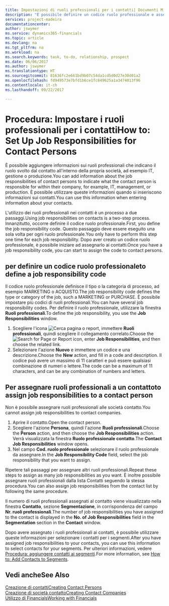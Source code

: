 ```yaml
---
title: Impostazioni di ruoli professionali per i contatti| Documenti Microsoft
description: "È possibile definire un codice ruolo professionale e assegnarlo a un contatto per indicare i task per cui il contatto è responsabile nella propria società, ad esempio IT o produzione."
services: project-madeira
documentationcenter: 
author: jswymer
ms.service: dynamics365-financials
ms.topic: article
ms.devlang: na
ms.tgt_pltfrm: na
ms.workload: na
ms.search.keywords: task, to-do, relationship, prospect
ms.date: 06/06/2017
ms.author: jswymer
ms.translationtype: HT
ms.sourcegitcommit: 81636fc2e661bd9b07c54da1cd5d0d27e30d01a2
ms.openlocfilehash: fd949573e7bfd1b6ce1fc849625a1a3474013f96
ms.contentlocale: it-ch
ms.lasthandoff: 09/22/2017

---
```

# <a name="how-to-set-up-job-responsibilities-for-contact-persons"></a><span data-ttu-id="4c190-103">Procedura: Impostare i ruoli professionali per i contatti</span><span class="sxs-lookup"><span data-stu-id="4c190-103">How to: Set Up Job Responsibilities for Contact Persons</span></span>
<span data-ttu-id="4c190-104">È possibile aggiungere informazioni sui ruoli professionali che indicano il ruolo svolto dal contatto all'interno della propria società, ad esempio IT, gestione o produzione.</span><span class="sxs-lookup"><span data-stu-id="4c190-104">You can add information about the job responsibilities of contact persons to indicate what the contact person is responsible for within their company, for example, IT, management, or production.</span></span> <span data-ttu-id="4c190-105">È possibile utilizzare queste informazioni quando si inseriscono informazioni sui contatti.</span><span class="sxs-lookup"><span data-stu-id="4c190-105">You can use this information when entering information about your contacts.</span></span>

<span data-ttu-id="4c190-106">L'utilizzo dei ruoli professionali nei contatti è un processo a due passaggi.</span><span class="sxs-lookup"><span data-stu-id="4c190-106">Using job responsibilities on contacts is a two-step process.</span></span> <span data-ttu-id="4c190-107">Innanzitutto, occorre definire il codice ruolo professionale.</span><span class="sxs-lookup"><span data-stu-id="4c190-107">First, you define the job responsibility code.</span></span> <span data-ttu-id="4c190-108">Questo passaggio deve essere eseguito una sola volta per ogni ruolo professionale.</span><span class="sxs-lookup"><span data-stu-id="4c190-108">You only have to perform this step one time for each job responsibility.</span></span> <span data-ttu-id="4c190-109">Dopo aver creato un codice ruolo professionale, è possibile iniziare ad assegnarlo ai contatti.</span><span class="sxs-lookup"><span data-stu-id="4c190-109">Once you have a job responsibility code, you can start to assign the code to contact persons.</span></span>

## <a name="to-define-a-job-responsibility-code"></a><span data-ttu-id="4c190-110">per definire un codice ruolo professionale</span><span class="sxs-lookup"><span data-stu-id="4c190-110">to define a job responsibility code</span></span>
<span data-ttu-id="4c190-111">Il codice ruolo professionale definisce il tipo o la categoria di processo, ad esempio MARKETING o ACQUISTO.</span><span class="sxs-lookup"><span data-stu-id="4c190-111">The job responsibility code defines the type or category of the job, such a MARKETING or PURCHASE.</span></span> <span data-ttu-id="4c190-112">È possibile impostare più codici di ruoli professionali.</span><span class="sxs-lookup"><span data-stu-id="4c190-112">You can have several job responsibility codes.</span></span> <span data-ttu-id="4c190-113">Per definire il ruolo professionale, utilizzare la finestra **Ruoli professionali**.</span><span class="sxs-lookup"><span data-stu-id="4c190-113">To define the job responsibility, you use the **Job Responsibilities** window.</span></span>

1. <span data-ttu-id="4c190-114">Scegliere l'icona ![Cerca pagina o report](media/ui-search/search_small.png "icona Cerca pagina o report"), immettere **Ruoli professionali**, quindi scegliere il collegamento correlato.</span><span class="sxs-lookup"><span data-stu-id="4c190-114">Choose the ![Search for Page or Report](media/ui-search/search_small.png "Search for Page or Report icon") icon, enter **Job Responsibilities**, and then choose the related link.</span></span>
2. <span data-ttu-id="4c190-115">Selezionare l'azione **Nuovo** e immettere un codice e una descrizione.</span><span class="sxs-lookup"><span data-stu-id="4c190-115">Choose the **New** action, and fill in a code and description.</span></span> <span data-ttu-id="4c190-116">Il codice può avere un massimo di 11 caratteri e può essere qualsiasi combinazione di numeri o lettere.</span><span class="sxs-lookup"><span data-stu-id="4c190-116">The code can be a maximum of 11 characters, and can be any combination of numbers and letters.</span></span>

## <a name="to-assign-job-responsibilities-to-a-contact-person"></a><span data-ttu-id="4c190-117">Per assegnare ruoli professionali a un contatto</span><span class="sxs-lookup"><span data-stu-id="4c190-117">to assign job responsibilities to a contact person</span></span>
<span data-ttu-id="4c190-118">Non è possibile assegnare ruoli professionali alle società contatto.</span><span class="sxs-lookup"><span data-stu-id="4c190-118">You cannot assign job responsibilities to contact companies.</span></span>

1. <span data-ttu-id="4c190-119">Aprire il contatto.</span><span class="sxs-lookup"><span data-stu-id="4c190-119">Open the contact person.</span></span>
2. <span data-ttu-id="4c190-120">Scegliere l'azione **Persona**, quindi l'azione **Ruoli professionali**.</span><span class="sxs-lookup"><span data-stu-id="4c190-120">Choose the **Person** action, and then choose the **Job Responsibilities** action.</span></span> <span data-ttu-id="4c190-121">Verrà visualizzata la finestra **Ruolo professionale contatto**.</span><span class="sxs-lookup"><span data-stu-id="4c190-121">The **Contact Job Responsibilities** window opens.</span></span>
3. <span data-ttu-id="4c190-122">Nel campo **Cod. ruolo professionale** selezionare il ruolo professionale da assegnare.</span><span class="sxs-lookup"><span data-stu-id="4c190-122">In the **Job Responsibility Code** field, select the job responsibility that you want to assign.</span></span>

<span data-ttu-id="4c190-123">Ripetere tali passaggi per assegnare altri ruoli professionali.</span><span class="sxs-lookup"><span data-stu-id="4c190-123">Repeat these steps to assign as many job responsibilities as you want.</span></span> <span data-ttu-id="4c190-124">È inoltre possibile assegnare ruoli professionali dalla lista Contatti seguendo la stessa procedura.</span><span class="sxs-lookup"><span data-stu-id="4c190-124">You can also assign job responsibilities from the contact list by following the same procedure.</span></span>

<span data-ttu-id="4c190-125">Il numero di ruoli professionali assegnati al contatto viene visualizzato nella finestra **Contatto**, sezione **Segmentazione**, in corrispondenza del campo **Nr. ruoli professionali**.</span><span class="sxs-lookup"><span data-stu-id="4c190-125">The number of job responsibilities you have assigned to the contact is displayed in the **No. of Job Responsibilities** field in the **Segmentation** section in the **Contact** window.</span></span>

<span data-ttu-id="4c190-126">Dopo avere assegnato i ruoli professionali ai contatti, è possibile utilizzare queste informazioni per selezionare i contatti per i segmenti.</span><span class="sxs-lookup"><span data-stu-id="4c190-126">After you have assigned job responsibilities to your contacts, you can use this information to select contacts for your segments.</span></span> <span data-ttu-id="4c190-127">Per ulteriori informazioni, vedere [Procedura: aggiungere contatti ai segmenti](marketing-add-contact-segment.md).</span><span class="sxs-lookup"><span data-stu-id="4c190-127">For more information, see [How to: Add Contacts to Segments](marketing-add-contact-segment.md).</span></span>

## <a name="see-also"></a><span data-ttu-id="4c190-128">Vedi anche</span><span class="sxs-lookup"><span data-stu-id="4c190-128">See Also</span></span>
[<span data-ttu-id="4c190-129">Creazione di contatti</span><span class="sxs-lookup"><span data-stu-id="4c190-129">Creating Contact Persons</span></span>](marketing-create-contact-persons.md)  
[<span data-ttu-id="4c190-130">Creazione di società contatto</span><span class="sxs-lookup"><span data-stu-id="4c190-130">Creating Contact Companies</span></span>](marketing-create-contact-companies.md)  
[<span data-ttu-id="4c190-131">Utilizzo di Financials</span><span class="sxs-lookup"><span data-stu-id="4c190-131">Working with Financials</span></span>](ui-work-product.md)

